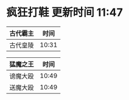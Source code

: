 # 疯狂打鞋 更新时间 11:47

| 古代霸主   | 时间    |
|--------|-------|
| 古代皇陵 | 10:31 |

| 猛魔之王   | 时间    |
|--------|-------|
| 谤魔大殴 | 10:49 |
| 送魔大殴 | 10:49 |
